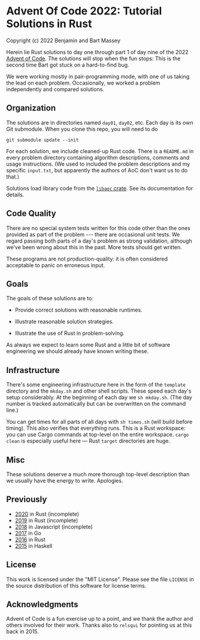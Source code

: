 # Advent Of Code 2022: Tutorial Solutions in Rust
Copyright (c) 2022 Benjamin and Bart Massey

Herein lie Rust solutions to day one through part 1 of day
nine of the 2022
[Advent of Code](http://adventofcode.com). The solutions
will stop when the fun stops: This is the second time Bart
got stuck on a hard-to-find bug.

We were working mostly in pair-programming mode, with one of
us taking the lead on each problem. Occasionally, we worked
a problem independently and compared solutions.

## Organization

The solutions are in directories named `day01`, `day02`,
etc. Each day is its own Git submodule. When you clone
this repo, you will need to do

    git submodule update --init

For each solution, we include cleaned-up Rust code. There is
a `README.md` in every problem directory containing
algorithm descriptions, comments and usage instructions. (We
used to included the problem descriptions and my specific
`input.txt`, but apparently the authors of AoC don't want us
to do that.)

Solutions load library code from the
[`libaoc` crate](https://github.com/BartMassey/libaoc). See
its documentation for details.

## Code Quality

There are no special system tests written for this code
other than the ones provided as part of the problem ---
there are occasional unit tests. We regard passing both parts
of a day's problem as strong validation, although we've been
wrong about this in the past. More tests should get written.

These programs are not production-quality: it is often
considered acceptable to panic on erroneous input.

## Goals

The goals of these solutions are to:

* Provide correct solutions with reasonable runtimes.

* Illustrate reasonable solution strategies.

* Illustrate the use of Rust in problem-solving.

As always we expect to learn some Rust and a little bit of
software engineering we should already have known writing
these.

## Infrastructure

There's some engineering infrastructure here in the form of
the `template` directory and the `mkday.sh` and other shell
scripts.  These speed each day's setup considerably. At the
beginning of each day we `sh mkday.sh`. (The day number is
tracked automatically but can be overwritten on the command
line.)

You can get times for all parts of all days with `sh
times.sh` (will build before timing). This also verifies
that everything runs.  This is a Rust workspace: you can use
Cargo commands at top-level on the entire workspace. `cargo
clean` is especially useful here — Rust `target` directories
are huge.

## Misc

These solutions deserve a much more thorough top-level
description than we usually have the energy to
write. Apologies.

## Previously

* [2020](http://github.com/BartMassey/advent-of-code-2020)
  in Rust (incomplete)
* [2019](http://github.com/BartMassey/advent-of-code-2019)
  in Rust (incomplete)
* [2018](http://gitlab.com/BartMassey/advent-of-code-2018)
  in Javascript (incomplete)
* [2017](http://gitlab.com/BartMassey/advent-of-code-2017)
  in Go
* [2016](http://github.com/BartMassey/advent-of-code-2016)
  in Rust
* [2015](http://github.com/BartMassey/advent-of-code-2015)
  in Haskell

## License

This work is licensed under the "MIT License".  Please see
the file `LICENSE` in the source distribution of this
software for license terms.

## Acknowledgments

Advent of Code is a fun exercise up to a point, and we thank
the author and others involved for their work. Thanks also
to `relsqui` for pointing us at this back in 2015.

